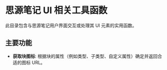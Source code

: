 # 思源笔记 UI 相关工具函数

此目录包含与思源笔记用户界面交互或处理其 UI 元素的实用函数。

## 主要功能

- **获取块图标**: 根据块的属性（例如类型、子类型、自定义属性）确定并返回合适的图标 URL。 
